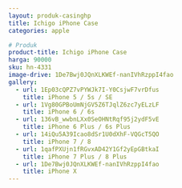 ```yaml
---
layout: produk-casinghp
title: Ichigo iPhone Case
categories: apple

# Produk
product-title: Ichigo iPhone Case
harga: 90000
sku: hn-4331
image-drive: 1De7Bwj0JQnXLKWEf-nanIVhRzppI4fao
gallery:
  - url: 1Ep03cQPZ7vPYWJk7I-Y0CsjwF7vrDfus
    title: iPhone 5 / 5s / SE
  - url: 1Vg80GPBoUmNjGV5Z6TJqlZ6zc7yELzLF
    title: iPhone 6 / 6s
  - url: 136vB_wwbnLXx0SeOHNtRqf95j2ydF5vE
    title: iPhone 6 Plus / 6s Plus
  - url: 14iQu5A39Icao8dSr1U0dXhF-VQGcT5QO
    title: iPhone 7 / 8
  - url: 1qafPXUjn1fRGvxAD42Y1Gf2yEpGBtkaI
    title: iPhone 7 Plus / 8 Plus
  - url: 1De7Bwj0JQnXLKWEf-nanIVhRzppI4fao
    title: iPhone X
---
```

